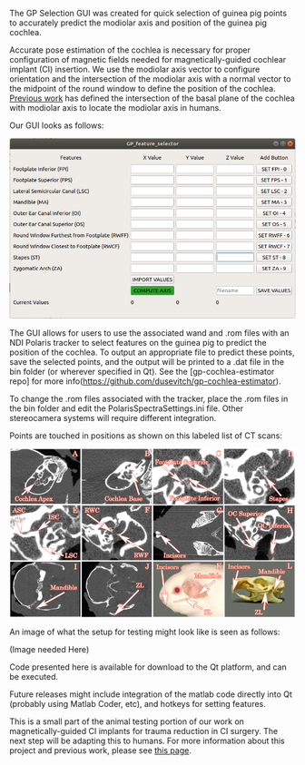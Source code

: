The GP Selection GUI was created for quick selection of guinea pig points to accurately predict the modiolar axis and position of the guinea pig cochlea.  

Accurate pose estimation of the cochlea is necessary for proper configuration of magnetic fields needed for magnetically-guided cochlear implant (CI) insertion.  We use the modiolar axis vector to configure orientation and the intersection of the modiolar axis with a normal vector to the midpoint of the round window to define the position of the cochlea.  [Previous work](https://www.telerobotics.utah.edu/uploads/Main/Leon_JMD14.pdf) has defined the intersection of the basal plane of the cochlea with modiolar axis to locate the modiolar axis in humans.

Our GUI looks as follows:

![Selection Gui](https://github.com/dusevitch/GP_Feature_Selector_GUI/blob/master/imgs/gui_img.png)

The GUI allows for users to use the associated wand and .rom files with an NDI Polaris tracker to select features on the guinea pig to predict the position of the cochlea. To output an appropriate file to predict these points, save the selected points, and the output will be printed to a .dat file in the bin folder (or wherever specified in Qt). See the [gp-cochlea-estimator repo] for more info(https://github.com/dusevitch/gp-cochlea-estimator).

To change the .rom files associated with the tracker, place the .rom files in the bin folder and edit the PolarisSpectraSettings.ini file.  Other stereocamera systems will require different integration. 

Points are touched in positions as shown on this labeled list of CT scans:

![Feature Points CT Image](https://github.com/dusevitch/GP_Feature_Selector_GUI/blob/master/imgs/features.png)

An image of what the setup for testing might look like is seen as follows:

(Image needed Here)

Code presented here is available for download to the Qt platform, and can be executed.

Future releases might include integration of the matlab code directly into Qt (probably using Matlab Coder, etc), and hotkeys for setting features.

This is a small part of the animal testing portion of our work on magnetically-guided CI implants for trauma reduction in CI surgery.  The next step will be adapting this to humans. For more information about this project and previous work, please see [this page](https://www.telerobotics.utah.edu/index.php/Research/CochlearImplants).